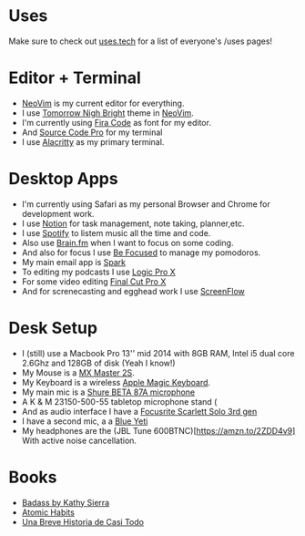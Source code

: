 # Uses

Make sure to check out [uses.tech](https://uses.tech) for a list of everyone's /uses pages!

# Editor + Terminal

- [NeoVim](https://neovim.io/) is my current editor for everything.
- I use [Tomorrow Nigh Bright](https://github.com/chriskempson/tomorrow-theme/blob/master/vim/colors/Tomorrow-Night-Bright.vim) theme in [NeoVim](https://neovim.io/).
- I'm currently using [Fira Code](https://github.com/tonsky/FiraCode) as font for my editor.
- And [Source Code Pro](https://fonts.google.com/specimen/Source+Code+Pro) for my terminal
- I use [Alacritty](https://github.com/alacritty/alacritty) as my primary terminal.

# Desktop Apps

- I'm currently using Safari as my personal Browser and Chrome for development work.
- I use [Notion](https://www.notion.so/) for task management, note taking, planner,etc.
- I use [Spotify](https://open.spotify.com) to listem music all the time and code.
- Also use [Brain.fm](https://brain.fm) when I want to focus on some coding.
- And also for focus I use [Be Focused](https://xwavesoft.com/be-focused-pro-for-iphone-ipad-mac-os-x.html) to manage my pomodoros.
- My main email app is [Spark](https://sparkmailapp.com/)
- To editing my podcasts I use [Logic Pro X](https://www.apple.com/la/logic-pro/)
- For some video editing [Final Cut Pro X](https://www.apple.com/la/final-cut-pro/)
- And for screnecasting and egghead work I use [ScreenFlow](https://www.telestream.net/screenflow/overview.htm?&gclid=CjwKCAjwrvv3BRAJEiwAhwOdMxl1coeNfnDzMkMsVUCpLQkJ4gcrDfQotzy3rCeBF8zNK2x8dHBwGxoCEpIQAvD_BwE)

# Desk Setup

- I (still) use a Macbook Pro 13'' mid 2014 with 8GB RAM, Intel i5 dual core 2.6Ghz and 128GB of disk (Yeah I know!)
- My Mouse is a [MX Master 2S](https://amzn.to/31I1Ahv).
- My Keyboard is a wireless [Apple Magic Keyboard](https://amzn.to/2C3qT2U).
- My main mic is a [Shure BETA 87A microphone](https://amzn.to/2AtEi3H)
- A K & M 23150-500-55 tabletop microphone stand (
- And as audio interface I have a [Focusrite Scarlett Solo 3rd gen](https://amzn.to/2VEWuyP)
- I have a second mic, a a [Blue Yeti](https://amzn.to/2Zy6LOk)
- My headphones are the (JBL Tune 600BTNC)[https://amzn.to/2ZDD4v9] With active noise cancellation.

# Books
- [Badass by Kathy Sierra](https://amzn.to/2VItO7Y)
- [Atomic Habits](https://amzn.to/31Iinkp)
- [Una Breve Historia de Casi Todo](https://amzn.to/31HCjnC)

